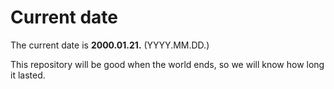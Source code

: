 # Current date

The current date is **2000.01.21.** (YYYY.MM.DD.)

This repository will be good when the world ends, so we will know how long it lasted.
